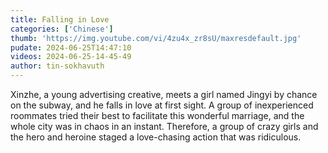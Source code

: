 ```yaml
---
title: Falling in Love
categories: ['Chinese']
thumb: 'https://img.youtube.com/vi/4zu4x_zr8sU/maxresdefault.jpg'
pudate: 2024-06-25T14:47:10
videos: 2024-06-25-14-45-49
author: tin-sokhavuth
---
```

Xinzhe, a young advertising creative, meets a girl named Jingyi by chance on the subway, and he falls in love at first sight. A group of inexperienced roommates tried their best to facilitate this wonderful marriage, and the whole city was in chaos in an instant. Therefore, a group of crazy girls and the hero and heroine staged a love-chasing action that was ridiculous.